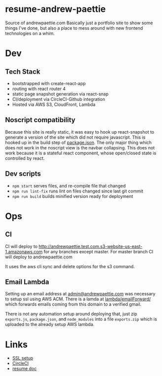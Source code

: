 # resume-andrew-paettie

Source of andrewpaettie.com
Basically just a portfolio site to show some things I've done, but also a place to mess around with new frontend technologies on a whim.

# Dev

## Tech Stack
 - bootstrapped with create-react-app
 - routing with react router 4
 - static page snapshot generation via react-snap
 - CI/deployment via CircleCI-Github integration
 - Hosted via AWS S3, CloudFront, Lambda

## Noscript compatibility
Because this site is really static, it was easy to hook up react-snapshot to generate a version of the site which did not require javascript.
This is hooked up in the build step of [package.json](package.json).
The only major thing which does not work in the noscript view is the navbar collapsing.
This does not work because it is a stateful react component, whose open/closed state is controlled by react.

## Dev scripts

 - `npm start` serves files, and re-compile file that changed
 - `npm run lint-fix` runs lint on files changed since last git commit
 - `npm run build` builds minified version ready for deployment

# Ops

## CI

CI will deploy to http://andrewpaettie.test.com.s3-website-us-east-1.amazonaws.com for any branches except master.
For master branch CI will deploy to andrewpaettie.com

It uses the aws cli sync and delete options for the s3 command.

## Email Lambda

Setting up an email address at admin@andrewpaettie.com was necessary to setup
ssl using AWS ACM.  There is a lamda at [lambda/emailForward/](lambda/emailForward/exports.js)
which forwards emails coming from this domain to a verified gmail.

There is not any automation setup around deploying that,
just zip `exports.js`, `package.json`, and `node_modules` into a file
 `exports.zip` which is uploaded to the already setup AWS lambda.

# Links
 - [SSL setup](https://medium.com/@sbuckpesch/setup-aws-s3-static-website-hosting-using-ssl-acm-34d41d32e394)
 - [CircleCI](https://circleci.com/gh/cazlo)
 - [resume doc](https://drive.google.com/drive/folders/0BwF9znNbxADrbVg1emdYcnNockU)
